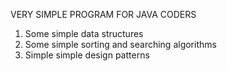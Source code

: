 VERY SIMPLE PROGRAM FOR JAVA CODERS

1. Some simple data structures
2. Some simple sorting and searching algorithms 
3. Simple simple design patterns 
 